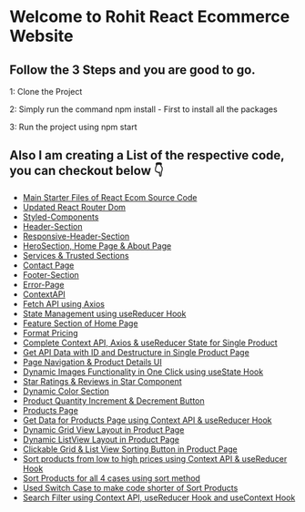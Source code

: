 # Welcome to Rohit React Ecommerce Website

## Follow the 3 Steps and you are good to go.

1: Clone the Project

2: Simply run the command npm install - First to install all the packages

3: Run the project using npm start

## Also I am creating a List of the respective code, you can checkout below 👇
<ul>
  <li><a href="https://github.com/rohitverma0234/React-Ecommerce/tree/main">Main Starter Files of React Ecom Source Code</a></li>
  <li><a href="https://github.com/rohitverma0234/React-Ecommerce/tree/React-Router-dom">Updated React Router Dom</a></li>
  <li><a href="https://github.com/rohitverma0234/React-Ecommerce/tree/02_Styled-Components">Styled-Components</a></li>
  <li><a href="https://github.com/rohitverma0234/React-Ecommerce/tree/03_Header-Section">Header-Section</a></li>
  <li><a href="https://github.com/rohitverma0234/React-Ecommerce/tree/04_Header-Responsiveness">Responsive-Header-Section</a></li>
  <li><a href="https://github.com/rohitverma0234/React-Ecommerce/tree/Home-%26-About-Page-with-Hero-Section">HeroSection, Home Page & About Page</a></li>
  <li><a href="https://github.com/rohitverma0234/React-Ecommerce/tree/06_Services-%26-Trusted-Section">Services & Trusted Sections</a></li>
  <li><a href="https://github.com/rohitverma0234/React-Ecommerce/tree/07_Contact-Page">Contact Page</a></li>
  <li><a href="https://github.com/rohitverma0234/React-Ecommerce/tree/08_Footer-Section">Footer-Section</a></li>
  <li><a href="https://github.com/rohitverma0234/React-Ecommerce/tree/09_Error-Page">Error-Page</a></li>
  <li><a href="https://github.com/rohitverma0234/React-Ecommerce/tree/10_Context-API-with-Provider-%26-useContext-Hooks">ContextAPI</a></li>
  <li><a href="https://github.com/rohitverma0234/React-Ecommerce/tree/11_Fetch-API-Data-using-Axios">Fetch API using Axios</a></li>
  <li><a href="https://github.com/rohitverma0234/React-Ecommerce/tree/12_State-Management-using-useReducer-Hook">State Management using useReducer Hook</a></li> 
  <li><a href="https://github.com/rohitverma0234/React-Ecommerce/tree/13_Feature-Section-of-Home-Page">Feature Section of Home Page</a></li> 
  <li><a href="https://github.com/rohitverma0234/React-Ecommerce/tree/14_Format-Price-Dollar-Currency">Format Pricing</a></li>
  <li><a href="https://github.com/rohitverma0234/React-Ecommerce/tree/15_SingleProduct-Page-(1)">Complete Context API, Axios & useReducer State for Single Product</a></li>
  <li><a href="https://github.com/rohitverma0234/React-Ecommerce/tree/16_SingleProduct-Page-(2)">Get API Data with ID and Destructure in Single Product Page</a></li>
  <li><a href="https://github.com/rohitverma0234/React-Ecommerce/tree/17_Page-Navigation-%26-Product-Details-UI">Page Navigation & Product Details UI</a></li>
  <li><a href="https://github.com/rohitverma0234/React-Ecommerce/tree/18_Dynamic-Images-Functionality">Dynamic Images Functionality in One Click using useState Hook</a></li>
  <li><a href="https://github.com/rohitverma0234/React-Ecommerce/tree/19_Star-Ratings-Component-%26-Reviews">Star Ratings & Reviews in Star Component</a></li>
  <li><a href="https://github.com/rohitverma0234/React-Ecommerce/tree/20_Colors-Picker-Selection-functionality">Dynamic Color Section</a></li>
  <li><a href="https://github.com/rohitverma0234/React-Ecommerce/tree/21_Product-Quantity-Increment-%26-Decrement-Button">Product Quantity Increment & Decrement Button</a></li>
  <li><a href="https://github.com/rohitverma0234/React-Ecommerce/tree/22_Product-Page-with-all-Filters-%26-Sorting">Products Page</a></li>
  <li><a href="https://github.com/rohitverma0234/React-Ecommerce/tree/23_Get-Data-for-Products-Page">Get Data for Products Page using Context API & useReducer Hook</a></li>
  <li><a href="https://github.com/rohitverma0234/React-Ecommerce/tree/24_Dynamic-Grid-View-Layout-in-Product-Page">Dynamic Grid View Layout in Product Page</a></li>
  <li><a href="https://github.com/rohitverma0234/React-Ecommerce/tree/25_Dynamic-ListView-Layout-in-Product-Page">Dynamic ListView Layout in Product Page</a></li>
  <li><a href="https://github.com/rohitverma0234/React-Ecommerce/tree/26_Clickable-Grid-%26-List-View-Sorting-Button-in-Product-Page">Clickable Grid & List View Sorting Button in Product Page</a></li>
  <li><a href="https://github.com/rohitverma0234/React-Ecommerce/tree/27_Sort-products-from-low-to-high-prices">Sort products from low to high prices using Context API & useReducer Hook</a></li>
  <li><a href="https://github.com/rohitverma0234/React-Ecommerce/tree/28_Sort-Products-from-low-to-high-prices--Part-2">Sort Products for all 4 cases using sort method</a></li>
  <li><a href="https://github.com/rohitverma0234/React-Ecommerce/tree/29_Shortest-%26-Easiest-method-to-sort-the-products">Used Switch Case to make code shorter of Sort Products</a></li>
  <li><a href="https://github.com/rohitverma0234/React-Ecommerce/tree/30_Search_Filter">Search Filter using Context API, useReducer Hook and useContext Hook</a></li>
</ul>
